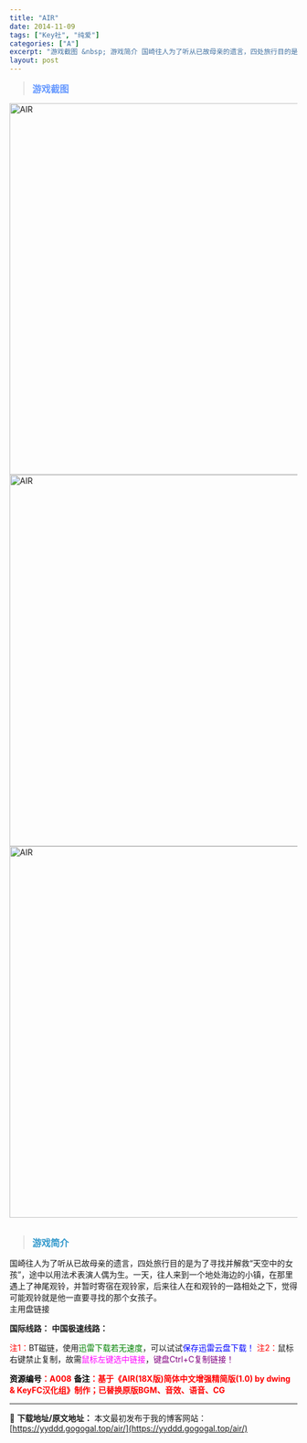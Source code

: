 ```yaml
---
title: "AIR"
date: 2014-11-09
tags: ["Key社", "纯爱"]
categories: ["A"]
excerpt: "游戏截图 &nbsp; 游戏简介 国崎往人为了听从已故母亲的遗言，四处旅行目的是为了寻找并解救“天空中的女孩”，途中以用法术表演人偶为生。一天，往人来到一个地处海边的小镇，在那里遇上了神尾观铃，并暂时寄宿在观铃家，后来往人在和观铃的一路相处之下，觉得可能观铃就是他一直要寻找的那个女孩子。 主用盘链接&hellip;"
layout: post
---
```


<div>
<blockquote><b><span style="font-size: 12pt; color: #6699ff;">游戏截图</span></b></blockquote>
<div><img title="点击放大" src="https://yyddd.gogogal.top/wp-content/uploads/2025/04/20250412_67fa16be3ac1a.webp" alt="AIR" width="650" /></div>
<div><img title="点击放大" src="https://yyddd.gogogal.top/wp-content/uploads/2025/04/20250412_67fa16bfe8d7f.webp" alt="AIR" width="650" /></div>
<div><img title="点击放大" src="https://yyddd.gogogal.top/wp-content/uploads/2025/04/20250412_67fa16c19652c.webp" alt="AIR" width="650" /></div>
&nbsp;
<blockquote><b><span style="font-size: 12pt; color: #3399cc;">游戏简介</span></b></blockquote>
<div>国崎往人为了听从已故母亲的遗言，四处旅行目的是为了寻找并解救“天空中的女孩”，途中以用法术表演人偶为生。一天，往人来到一个地处海边的小镇，在那里遇上了神尾观铃，并暂时寄宿在观铃家，后来往人在和观铃的一路相处之下，觉得可能观铃就是他一直要寻找的那个女孩子。</div>
<div class="panel panel-primary">
<div class="panel-heading">主用盘链接</div>
<div class="panel-body">

<b>国际线路：</b>
<b>中国极速线路：</b>


<span style="color: #ff0000;">注1：</span>BT磁链，使用<span style="color: #008000;">迅雷下载若无速度</span>，可以试试<span style="color: #0000ff;">保存迅雷云盘下载！</span>
<span style="color: #ff0000;">注2：</span>鼠标右键禁止复制，故需<span style="color: #ff00ff;">鼠标左键选中链接</span>，<span style="color: #800080;">键盘Ctrl+C复制链接！</span>

</div>
<div class="panel-footer"><span style="color: #ff0000;"><b><span style="color: #000000;">资源编号</span>：A008</b></span>
<span style="color: #ff0000;"><b><span style="color: #000000;">备注</span>：基于《AIR(18X版)简体中文增强精简版(1.0) by dwing &amp; KeyFC汉化组》制作；已替换原版BGM、音效、语音、CG</b></span></div>
</div>
</div>

---
📖 **下载地址/原文地址：** 本文最初发布于我的博客网站：[https://yyddd.gogogal.top/air/](https://yyddd.gogogal.top/air/)
